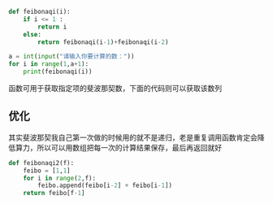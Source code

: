 ```python
def feibonaqi(i):
    if i <= 1 :
        return i
    else:
        return feibonaqi(i-1)+feibonaqi(i-2)

a = int(input("请输入你要计算的数："))
for i in range(1,a+1):
    print(feibonaqi(i))
```

函数可用于获取指定项的斐波那契数，下面的代码则可以获取该数列

## 优化

其实斐波那契我自己第一次做的时候用的就不是递归，老是重复调用函数肯定会降低算力，所以可以用数组把每一次的计算结果保存，最后再返回就好

```python
def feibonaqi2(f):
    feibo = [1,1]
    for i in range(2,f):
        feibo.append(feibo[i-2] + feibo[i-1])
    return feibo[f-1]
```

